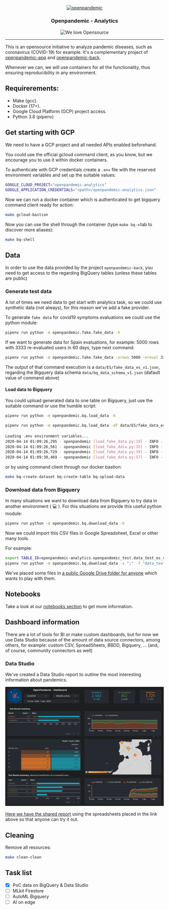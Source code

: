 <p align="center">
  <a href="http://www.openpandemic.io"><img alt="openpandemic" src="https://avatars2.githubusercontent.com/u/63398478?s=100&v=4" width=100 /></a>
  <h3 align="center">Openpandemic - Analytics</h3>
  <p align="center">
    <img align="center" alt="We love Opensource" src="https://badges.frapsoft.com/os/v1/open-source.svg?v=103" />
  </p>
</p>

---

This is an opensource initiative to analyze pandemic diseases, such as coronavirus (COVID-19) for example. It's a complementary project of [openpandemic-app](https://github.com/OpenPandemic/openpandemic-app) and [openpandemic-back](https://github.com/OpenPandemic/openpandemic-back).

Whenever we can, we will use containers for all the functionality, thus ensuring reproducibility in any environment.

## Requirerements:

- Make (gcc).
- Docker (17+).
- Google Cloud Platform (GCP) project access.
- Python 3.8 (pipenv)

## Get starting with GCP

We need to have a GCP project and all needed APIs enabled beforehand.

You could use the official gcloud command client, as you know, but we encourage you to use it within docker containers.

To authenticate with GCP credentials create a `.env` file with the reserved environment variables and set up the suitable values:

```bash
GOOGLE_CLOUD_PROJECT="openpandemic-analytics"
GOOGLE_APPLICATION_CREDENTIALS="<path>/openpandemic-analytics.json"
```

Now we can run a docker container which is authenticated to get bigquery command client ready for action:

````bash
make gcloud-bastion
```` 

Now you can use the shell through the container (type `make bq-`+tab to discover more aliases):

````bash
make bq-shell
```` 

## Data 

In order to use the data provided by the project `openpandemic-back`, you need to get access to the regarding BigQuery tables (unless these tables are public)

### Generate test data

A lot of times we need data to get start with analytics task, so we could use synthetic data (not always), for this reason we've add a fake provider.

To generate `fake data` for covid19 symptoms evaluations we could use the python module:

```bash
pipenv run python -m openpandemic.fake.fake_data -h
```

If we want to generate data for Spain evaluations, for example: 5000 rows with 3333 re-evaluated users in 60 days, type next command:

```bash
pipenv run python -m openpandemic.fake.fake_data -nrows 5000 -nreval 3333 -ndays 60 -df data/ES/fake_data_es_v1.json
```

The output of that command execution is a `data/ES/fake_data_es_v1.json`, regarding the Bigquery data schema `data/bq_data_schema_v1.json` (dafault value of command above)


#### Load data to Bigquery

You could upload generated data to one table on Bigquery, just use the suitable command or use the humble script:

```bash
pipenv run python -m openpandemic.bq.load_data -h 
```

```bash
pipenv run python -m openpandemic.bq.load_data -df data/ES/fake_data_es_v1.json -d openpandemic_test -t data_test_es_v1

Loading .env environment variables...
2020-04-14 01:09:26,295 - openpandemic [load_fake_data.py:19] - INFO - Created dataset openpandemic-analytics.openpandemic_test
2020-04-14 01:09:26,561 - openpandemic [load_fake_data.py:35] - INFO - Table openpandemic-analytics.openpandemic_test.data_test_es_v1 was recreated.
2020-04-14 01:09:26,729 - openpandemic [load_fake_data.py:39] - INFO - Created table: /projects/openpandemic-analytics/datasets/openpandemic_test/tables/data_test_es_v1
2020-04-14 01:09:30,469 - openpandemic [load_fake_data.py:57] - INFO - Loaded 5000 rows.
```

or by using command client through our docker bastion:
````bash
make bq-create-dataset bq-create-table bq-upload-data
````

### Download data from Bigquery

In many situations we want to download data from Bigquery to try data in another environment ( :computer: ).
For this situations we provide this useful python module:

```bash
pipenv run python -m openpandemic.bq.download_data -h
```

Now we could import this CSV files in Google Spreadsheet, Excel or other many tools.

For example:

```bash
export TABLE_ID=openpandemic-analytics.openpandemic_test.data_test_es_v1
pipenv run python -m openpandemic.bq.download_data -s ";" -f "data_test_es_v1.csv" -q "$(envsubst < data/sql/data_short.sql)"
```

We've placed some files in [a public Google Drive folder for anyone](https://drive.google.com/open?id=1T8uLUfAj6XRD-kJNTy2buix5QJEJxW3n) which wants to play with them. 

## Notebooks

Take a look at our [notebooks section](notebooks) to get more information.

## Dashboard information

There are a lot of tools for BI or make custom dashboards, but for now we use Data Studio
because of the amount of data source connectors, among others, for example: custom CSV, SpreadSheets, BBDD, Bigquery, ... (and, of course, community connectors as well)

### Data Studio

We've created a Data Studio report to outline the most interesting information about pandemics.

![Google Data Studio Report](img/datastudio.png)

[Here we have the shared report](https://datastudio.google.com/reporting/fe8c2d0f-3531-48d5-932a-e621fbfbd0a5) using the spreadsheets placed in the link above so that anyone can try it out.

## Cleaning

Remove all resources:

```bash
make clean-clean
```

## Task list

- [x] PoC data on BigQuery & Data Studio
- [ ] MLkit Firestore
- [ ] AutoML Bigquery
- [ ] AI on edge
